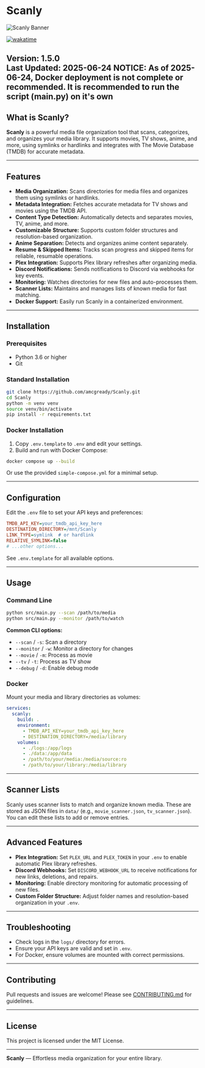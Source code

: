 # Scanly

![Scanly Banner](https://i.imgur.com/nUa5M6m.png)

[![wakatime](https://wakatime.com/badge/github/amcgready/Scanly.svg)](https://wakatime.com/badge/github/amcgready/Scanly)

**Version:** 1.5.0  
**Last Updated:** 2025-06-24
**NOTICE: As of 2025-06-24, Docker deployment is not complete or recommended. It is recommended to run the script (main.py) on it's own**
---

## What is Scanly?

**Scanly** is a powerful media file organization tool that scans, categorizes, and organizes your media library. It supports movies, TV shows, anime, and more, using symlinks or hardlinks and integrates with The Movie Database (TMDB) for accurate metadata.

---

## Features

- **Media Organization:** Scans directories for media files and organizes them using symlinks or hardlinks.
- **Metadata Integration:** Fetches accurate metadata for TV shows and movies using the TMDB API.
- **Content Type Detection:** Automatically detects and separates movies, TV, anime, and more.
- **Customizable Structure:** Supports custom folder structures and resolution-based organization.
- **Anime Separation:** Detects and organizes anime content separately.
- **Resume & Skipped Items:** Tracks scan progress and skipped items for reliable, resumable operations.
- **Plex Integration:** Supports Plex library refreshes after organizing media.
- **Discord Notifications:** Sends notifications to Discord via webhooks for key events.
- **Monitoring:** Watches directories for new files and auto-processes them.
- **Scanner Lists:** Maintains and manages lists of known media for fast matching.
- **Docker Support:** Easily run Scanly in a containerized environment.

---

## Installation

### Prerequisites

- Python 3.6 or higher
- Git

### Standard Installation

```bash
git clone https://github.com/amcgready/Scanly.git
cd Scanly
python -m venv venv
source venv/bin/activate
pip install -r requirements.txt
```

### Docker Installation

1. Copy `.env.template` to `.env` and edit your settings.
2. Build and run with Docker Compose:

```bash
docker compose up --build
```

Or use the provided `simple-compose.yml` for a minimal setup.

---

## Configuration

Edit the `.env` file to set your API keys and preferences:

```ini
TMDB_API_KEY=your_tmdb_api_key_here
DESTINATION_DIRECTORY=/mnt/Scanly
LINK_TYPE=symlink  # or hardlink
RELATIVE_SYMLINK=false
# ...other options...
```

See `.env.template` for all available options.

---

## Usage

### Command Line

```bash
python src/main.py --scan /path/to/media
python src/main.py --monitor /path/to/watch
```

**Common CLI options:**
- `--scan` / `-s`: Scan a directory
- `--monitor` / `-w`: Monitor a directory for changes
- `--movie` / `-m`: Process as movie
- `--tv` / `-t`: Process as TV show
- `--debug` / `-d`: Enable debug mode

### Docker

Mount your media and library directories as volumes:

```yaml
services:
  scanly:
    build: .
    environment:
      - TMDB_API_KEY=your_tmdb_api_key_here
      - DESTINATION_DIRECTORY=/media/library
    volumes:
      - ./logs:/app/logs
      - ./data:/app/data
      - /path/to/your/media:/media/source:ro
      - /path/to/your/library:/media/library
```

---

## Scanner Lists

Scanly uses scanner lists to match and organize known media. These are stored as JSON files in `data/` (e.g., `movie_scanner.json`, `tv_scanner.json`). You can edit these lists to add or remove entries.

---

## Advanced Features

- **Plex Integration:** Set `PLEX_URL` and `PLEX_TOKEN` in your `.env` to enable automatic Plex library refreshes.
- **Discord Webhooks:** Set `DISCORD_WEBHOOK_URL` to receive notifications for new links, deletions, and repairs.
- **Monitoring:** Enable directory monitoring for automatic processing of new files.
- **Custom Folder Structure:** Adjust folder names and resolution-based organization in your `.env`.

---

## Troubleshooting

- Check logs in the `logs/` directory for errors.
- Ensure your API keys are valid and set in `.env`.
- For Docker, ensure volumes are mounted with correct permissions.

---

## Contributing

Pull requests and issues are welcome! Please see [CONTRIBUTING.md](CONTRIBUTING.md) for guidelines.

---

## License

This project is licensed under the MIT License.

---

**Scanly** — Effortless media organization for your entire library.
